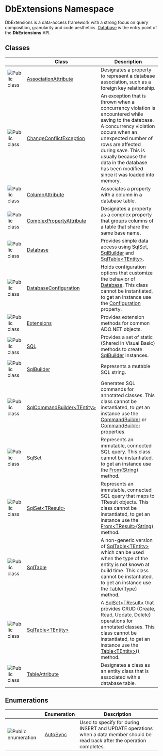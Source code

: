 DbExtensions Namespace
======================
DbExtensions is a data-access framework with a strong focus on query composition, granularity and code aesthetics. [Database][1] is the entry point of the **DbExtensions** API.


Classes
-------

                | Class                               | Description                                                                                                                                                                                                                                                                                          
--------------- | ----------------------------------- | ---------------------------------------------------------------------------------------------------------------------------------------------------------------------------------------------------------------------------------------------------------------------------------------------------- 
![Public class] | [AssociationAttribute][2]           | Designates a property to represent a database association, such as a foreign key relationship.                                                                                                                                                                                                       
![Public class] | [ChangeConflictException][3]        | An exception that is thrown when a concurrency violation is encountered while saving to the database. A concurrency violation occurs when an unexpected number of rows are affected during save. This is usually because the data in the database has been modified since it was loaded into memory. 
![Public class] | [ColumnAttribute][4]                | Associates a property with a column in a database table.                                                                                                                                                                                                                                             
![Public class] | [ComplexPropertyAttribute][5]       | Designates a property as a complex property that groups columns of a table that share the same base name.                                                                                                                                                                                            
![Public class] | [Database][1]                       | Provides simple data access using [SqlSet][6], [SqlBuilder][7] and [SqlTable&lt;TEntity>][8].                                                                                                                                                                                                        
![Public class] | [DatabaseConfiguration][9]          | Holds configuration options that customize the behavior of [Database][1]. This class cannot be instantiated, to get an instance use the [Configuration][10] property.                                                                                                                                
![Public class] | [Extensions][11]                    | Provides extension methods for common ADO.NET objects.                                                                                                                                                                                                                                               
![Public class] | [SQL][12]                           | Provides a set of static (Shared in Visual Basic) methods to create [SqlBuilder][7] instances.                                                                                                                                                                                                       
![Public class] | [SqlBuilder][7]                     | Represents a mutable SQL string.                                                                                                                                                                                                                                                                     
![Public class] | [SqlCommandBuilder&lt;TEntity>][13] | Generates SQL commands for annotated classes. This class cannot be instantiated, to get an instance use the [CommandBuilder][14] or [CommandBuilder][15] properties.                                                                                                                                 
![Public class] | [SqlSet][6]                         | Represents an immutable, connected SQL query. This class cannot be instantiated, to get an instance use the [From(String)][16] method.                                                                                                                                                               
![Public class] | [SqlSet&lt;TResult>][17]            | Represents an immutable, connected SQL query that maps to TResult objects. This class cannot be instantiated, to get an instance use the [From&lt;TResult>(String)][18] method.                                                                                                                      
![Public class] | [SqlTable][19]                      | A non-generic version of [SqlTable&lt;TEntity>][8] which can be used when the type of the entity is not known at build time. This class cannot be instantiated, to get an instance use the [Table(Type)][20] method.                                                                                 
![Public class] | [SqlTable&lt;TEntity>][8]           | A [SqlSet&lt;TResult>][17] that provides CRUD (Create, Read, Update, Delete) operations for annotated classes. This class cannot be instantiated, to get an instance use the [Table&lt;TEntity>()][21] method.                                                                                       
![Public class] | [TableAttribute][22]                | Designates a class as an entity class that is associated with a database table.                                                                                                                                                                                                                      


Enumerations
------------

                      | Enumeration    | Description                                                                                                                   
--------------------- | -------------- | ----------------------------------------------------------------------------------------------------------------------------- 
![Public enumeration] | [AutoSync][23] | Used to specify for during INSERT and UPDATE operations when a data member should be read back after the operation completes. 

[1]: Database/README.md
[2]: AssociationAttribute/README.md
[3]: ChangeConflictException/README.md
[4]: ColumnAttribute/README.md
[5]: ComplexPropertyAttribute/README.md
[6]: SqlSet/README.md
[7]: SqlBuilder/README.md
[8]: SqlTable_1/README.md
[9]: DatabaseConfiguration/README.md
[10]: Database/Configuration.md
[11]: Extensions/README.md
[12]: SQL/README.md
[13]: SqlCommandBuilder_1/README.md
[14]: SqlTable_1/CommandBuilder.md
[15]: SqlTable/CommandBuilder.md
[16]: Database/From_2.md
[17]: SqlSet_1/README.md
[18]: Database/From__1_2.md
[19]: SqlTable/README.md
[20]: Database/Table.md
[21]: Database/Table__1.md
[22]: TableAttribute/README.md
[23]: AutoSync/README.md
[Public class]: ../icons/pubclass.gif "Public class"
[Public enumeration]: ../icons/pubenumeration.gif "Public enumeration"
